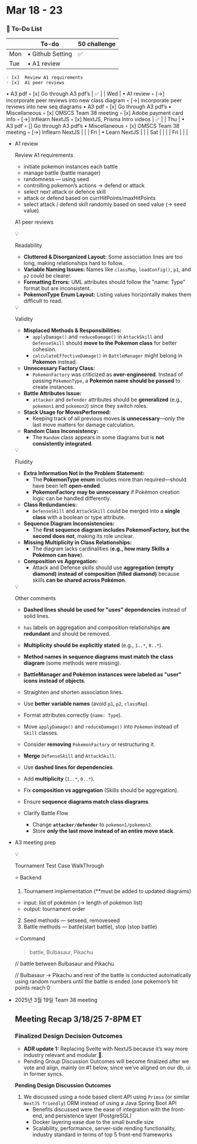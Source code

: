 # Mar 18 - 23

### 📝 To-Do List

|  | To-do | 50 challenge |
| --- | --- | --- |
| Mon | • Github Setting | ✅ |
| Tue | • A1 review
    ◦ [x]  Review A1 requirements
    ◦ [x]  A1 peer reviews
• A3 pdf
    ◦ [x]  Go through A3 pdf’s | ✅ |
| Wed | • A1 review
    ◦ [→]  incorporate peer reviews into new class diagram
    ◦ [→]  incorporate peer reviews into new seq diagrams
• A3 pdf
    ◦ [x]  Go through A3 pdf’s
• Miscellaneous
    ◦ [x] OMSCS Team 38 meeting
    ◦ [x] Adobe payment card info
    ◦ [→] Inflearn NextJS
    ◦ [x] NextJS, Prisma Intro videos | ✅ |
| Thu | • A3 pdf
    ◦ []  Go through A3 pdf’s
• Miscellaneous
    ◦ [x] OMSCS Team 38 meeting
    ◦ [→] Inflearn NextJS |  |
| Fri | • Learn NextJS  |  |
| Sat |  |  |
| Fri |  |  |

- A1 review
    
    Review A1 requirements
    
     - initiate pokemon instances each battle
     - manage battle (battle manager)
     - randomness — using seed
     - controlling pokemon’s actions -> defend or attack
     - select next attack or defence skill
     - attack or defend based on currHitPoints/maxHitPoints
     - select attack / defend skill randomly based on seed value (-> seed value)
    
    A1 peer reviews
    
    <aside>
    💡
    
    Readability
    
    - **Cluttered & Disorganized Layout:** Some association lines are too long, making relationships hard to follow.
    - **Variable Naming Issues:** Names like `classMap`, `loadConfig()`, `p1`, and `p2` could be clearer.
    - **Formatting Errors:** UML attributes should follow the "name: Type" format but are inconsistent.
    - **PokemonType Enum Layout:** Listing values horizontally makes them difficult to read.
    </aside>
    
    <aside>
    💡
    
    Validity
    
    - **Misplaced Methods & Responsibilities:**
        - `applyDamage()` and `reduceDamage()` in `AttackSkill` and `DefenseSkill` should **move to the Pokemon class** for better cohesion.
        - `calculateEffectiveDamage()` in `BattleManager` might belong in **Pokemon** instead.
    - **Unnecessary Factory Class:**
        - `PokemonFactory` was criticized as **over-engineered**. Instead of passing `PokemonType`, a **Pokemon name should be passed** to create instances.
    - **Battle Attributes Issue:**
        - `attacker` and `defender` attributes should be **generalized** (e.g., `pokemon1` and `pokemon2`) since they switch roles.
    - **Stack Usage for MovesPerformed:**
        - Keeping track of all previous moves **is unnecessary**—only the last move matters for damage calculation.
    - **Random Class Inconsistency:**
        - The `Random` class appears in some diagrams but is **not consistently integrated**.
    </aside>
    
    <aside>
    💡
    
    Fluidity
    
    - **Extra Information Not in the Problem Statement:**
        - The **PokemonType enum** includes more than required—should have been left **open-ended**.
        - **PokemonFactory may be unnecessary** if Pokémon creation logic can be handled differently.
    - **Class Redundancies:**
        - `DefenseSkill` and `AttackSkill` could be merged into a **single class** with a boolean or type attribute.
    - **Sequence Diagram Inconsistencies:**
        - The **first sequence diagram includes PokemonFactory, but the second does not**, making its role unclear.
    - **Missing Multiplicity in Class Relationships:**
        - The diagram lacks cardinalities (**e.g., how many Skills a Pokémon can have**).
    - **Composition vs Aggregation:**
        - Attack and Defense skills should use **aggregation (empty diamond) instead of composition (filled diamond)** because skills **can be shared across Pokémon**.
    </aside>
    
    <aside>
    💡
    
    Other comments
    
    - **Dashed lines should be used for "uses" dependencies** instead of solid lines.
    - `has` labels on aggregation and composition relationships **are redundant** and should be removed.
    - **Multiplicity should be explicitly stated** (e.g., `1..*`, `0..*`).
    - **Method names in sequence diagrams must match the class diagram** (some methods were missing).
    - **BattleManager and Pokémon instances were labeled as "user" icons instead of objects**.
    
    - Straighten and shorten association lines.
    - Use **better variable names** (avoid `p1`, `p2`, `classMap`).
    - Format attributes correctly (`name: Type`).
    - Move `applyDamage()` and `reduceDamage()` into `Pokemon` instead of `Skill` classes.
    - Consider **removing** `PokemonFactory` or restructuring it.
    - **Merge** `DefenseSkill` and `AttackSkill`.
    - Use **dashed lines for dependencies**.
    - Add **multiplicity** (`1..*`, `0..*`).
    - Fix **composition vs aggregation** (Skills should be aggregation).
    - Ensure **sequence diagrams match class diagrams**.
    - Clarify Battle Flow
        - Change **`attacker/defender`** to `pokemon1/pokemon2`.
        - Store **only the last move instead of an entire move stack**.
    </aside>
    
- A3 meeting prep
    
    <aside>
    💡
    
    Tournament Test Case WalkThrough
    
    ⭐️ Backend
    
    1. Tournament implementation (**must be added to updated diagrams)
    - input: list of pokémon (-> length of pokémon list)
    - output: tournament order
    2. Seed methods — setseed, removeseed
    3. Battle methods — battle(start battle), stop (stop battle)
    
    ⭐️ Command
    
    > battle, Bulbasaur, Pikachu
    
    // battle between Bulbasaur and Pikachu
    
    // Bulbasaur -> Pikachu and rest of the battle is conducted automatically using random numbers until the battle is ended (one pokemon’s hit points reach 0
    
    </aside>
    
- 2025년 3월 19일 Team 38 meeting
    
    ## Meeting Recap 3/18/25 7-8PM ET
    
    ### **Finalized Design Decision Outcomes**
    
    - **ADR update 1:** Replacing Svelte with NextJS because it’s way more industry relevant and modular 🙂.
    - Pending Group Discussion Outcomes will become finalized after we vote and align, mainly on #1 below, since we’ve aligned on our db, ui in former syncs.
    
    **Pending Design Discussion Outcomes**
    
    1. We discussed using a node based client API using `Primsa` (or similar `NextJS friendly`) ORM instead of using a Java Spring Boot API
        - Benefits discussed were the ease of integration with the front-end, and persistence layer (PostgreSQL)
        - Docker layering ease due to the small bundle size
        - Scalability, performance, server-side rending functionality, industry standard in terms of top 5 front-end frameworks